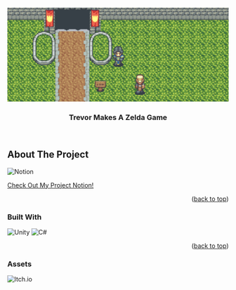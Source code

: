 <div id="top"></div>
<!-- PROJECT LOGO -->
<br />
<div align="center">
    <img src="./demo.png" alt="Logo" background="cover">
  </a>
  <h3 align="center">Trevor Makes A Zelda Game</h3>
  <p align="center">
    <br />
  </p>
</div>


<!-- ABOUT THE PROJECT -->
## About The Project

![Notion](https://img.shields.io/badge/Notion-%23000000.svg?style=for-the-badge&logo=notion&logoColor=white)

<a href="https://trail-xylophone-046.notion.site/Progress-2-0-Starting-Over-8834d79e2b1d45f4b259cb7644dec58b">Check Out My Project Notion!</a>

<p align="right">(<a href="#top">back to top</a>)</p>


### Built With

![Unity](https://img.shields.io/badge/unity-%23000000.svg?style=for-the-badge&logo=unity&logoColor=white) ![C#](https://img.shields.io/badge/c%23-%23239120.svg?style=for-the-badge&logo=c-sharp&logoColor=white)


<p align="right">(<a href="#top">back to top</a>)</p>

### Assets

![Itch.io](https://img.shields.io/badge/Itch-%23FF0B34.svg?style=for-the-badge&logo=Itch.io&logoColor=white)
